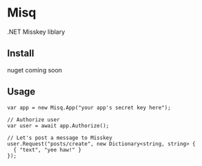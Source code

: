 # Misq
.NET Misskey liblary

## Install
nuget coming soon

## Usage
``` Csharp
var app = new Misq.App("your app's secret key here");

// Authorize user
var user = await app.Authorize();

// Let's post a message to Misskey
user.Request("posts/create", new Dictionary<string, string> {
  { "text", "yee haw!" }
});
```
